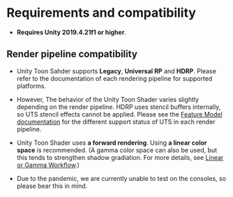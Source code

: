 # Requirements and compatibility

* **Requires Unity 2019.4.21f1 or higher**. 

## Render pipeline compatibility

*  Unity Toon Sahder supports **Legacy**, **Universal RP** and **HDRP**. Please refer to the documentation of each rendering pipeline for supported platforms.

* However, The behavior of the Unity Toon Shader varies slightly depending on the render pipeline. HDRP uses stencil buffers internally, so UTS stencil effects cannot be applied. Please see the [Feature Model documentation](./FeatureModel_en.md) for the different support status of UTS in each render pipeline.
 
* Unity Toon Shader uses **a forward rendering**. Using **a linear color space** is recommended. (A gamma color space can also be used, but this tends to strengthen shadow gradiation. For more details, see [Linear or Gamma Workflow](https://docs.unity3d.com/Manual/LinearRendering-LinearOrGammaWorkflow.html).)

* Due to the pandemic, we are currently unable to test on the consoles, so please bear this in mind.
